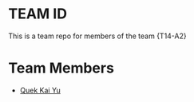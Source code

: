 # TEAM ID
This is a team repo for members of the team {T14-A2}

# Team Members
* [Quek Kai Yu](members/kaiyuQuek.md)
